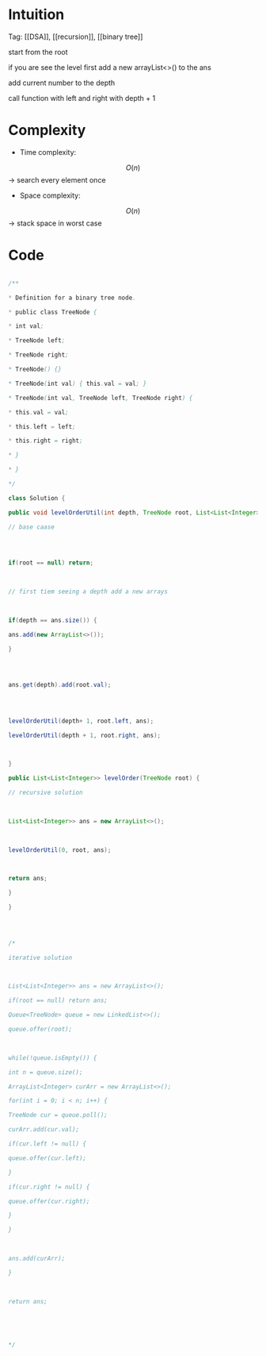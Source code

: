 # Intuition

<!-- Describe your first thoughts on how to solve this problem. -->

Tag: [[DSA]], [[recursion]], [[binary tree]]  

start from the root

  

if you are see the level first add a new arrayList<>() to the ans

  

add current number to the depth

  

call function with left and right with depth + 1

  
  

# Complexity

- Time complexity:

<!-- Add your time complexity here, e.g. $$O(n)$$ -->

$$O(n)$$ -> search every element once

- Space complexity:

<!-- Add your space complexity here, e.g. $$O(n)$$ -->

$$O(n)$$ -> stack space in worst case

# Code

```java []

/**

* Definition for a binary tree node.

* public class TreeNode {

* int val;

* TreeNode left;

* TreeNode right;

* TreeNode() {}

* TreeNode(int val) { this.val = val; }

* TreeNode(int val, TreeNode left, TreeNode right) {

* this.val = val;

* this.left = left;

* this.right = right;

* }

* }

*/

class Solution {

public void levelOrderUtil(int depth, TreeNode root, List<List<Integer>> ans) {

// base caase

  
  

if(root == null) return;

  

// first tiem seeing a depth add a new arrays

  

if(depth == ans.size()) {

ans.add(new ArrayList<>());

}

  
  

ans.get(depth).add(root.val);

  
  

levelOrderUtil(depth+ 1, root.left, ans);

levelOrderUtil(depth + 1, root.right, ans);

  

}

public List<List<Integer>> levelOrder(TreeNode root) {

// recursive solution

  

List<List<Integer>> ans = new ArrayList<>();

  

levelOrderUtil(0, root, ans);

  

return ans;

}

}

  
  

/*

iterative solution

  

List<List<Integer>> ans = new ArrayList<>();

if(root == null) return ans;

Queue<TreeNode> queue = new LinkedList<>();

queue.offer(root);

  

while(!queue.isEmpty()) {

int n = queue.size();

ArrayList<Integer> curArr = new ArrayList<>();

for(int i = 0; i < n; i++) {

TreeNode cur = queue.poll();

curArr.add(cur.val);

if(cur.left != null) {

queue.offer(cur.left);

}

if(cur.right != null) {

queue.offer(cur.right);

}

}

  

ans.add(curArr);

}

  

return ans;

  
  
  

*/

```